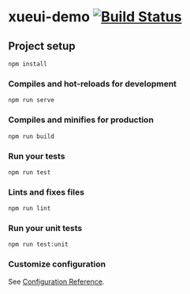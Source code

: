 # xueui-demo [![Build Status](https://www.travis-ci.org/linwens/xueui-demo.svg?branch=master)](https://www.travis-ci.org/linwens/xueui-demo)
## Project setup
```
npm install
```

### Compiles and hot-reloads for development
```
npm run serve
```

### Compiles and minifies for production
```
npm run build
```

### Run your tests
```
npm run test
```

### Lints and fixes files
```
npm run lint
```

### Run your unit tests
```
npm run test:unit
```

### Customize configuration
See [Configuration Reference](https://cli.vuejs.org/config/).
